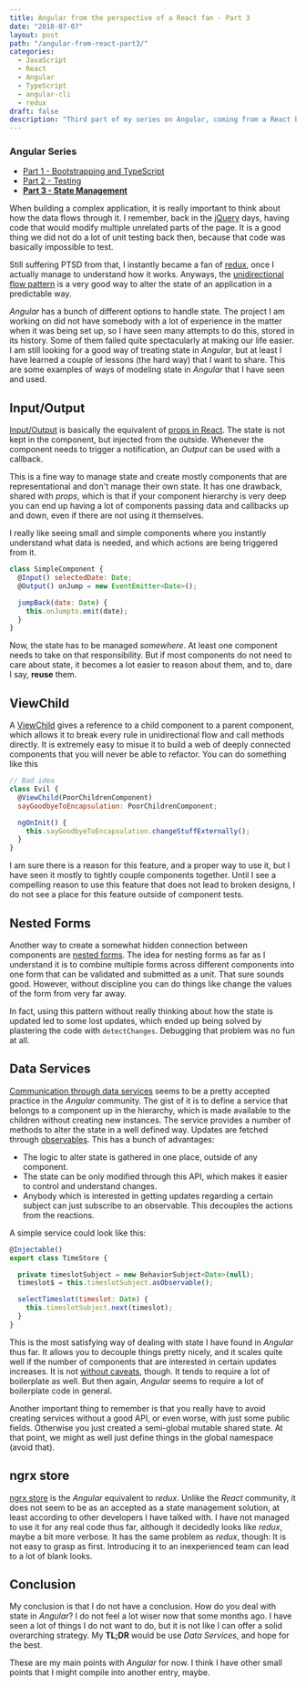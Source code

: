 ```yaml
---
title: Angular from the perspective of a React fan - Part 3
date: "2018-07-07"
layout: post
path: "/angular-from-react-part3/"
categories:
  - JavaScript
  - React
  - Angular
  - TypeScript
  - angular-cli
  - redux
draft: false
description: "Third part of my series on Angular, coming from a React background. This article focus on state management"
---
```


<div class="guide">

### Angular Series

- [Part 1 - Bootstrapping and TypeScript](../angular-from-react-part1/)
- [Part 2 - Testing](../angular-from-react-part2/)
- [**Part 3 - State Management**](../angular-from-react-part3/)

</div>

When building a complex application, it is really important to think about how the data flows through it. I remember, back in the [jQuery](https://jquery.com/) days, having code that would modify multiple unrelated parts of the page. It is a good thing we did not do a lot of unit testing back then, because that code was basically impossible to test.

Still suffering PTSD from that, I instantly became a fan of [redux](https://redux.js.org/), once I actually manage to understand how it works. Anyways, the [unidirectional flow pattern](https://redux.js.org/basics/data-flow) is a very good way to alter the state of an application in a predictable way.

_Angular_ has a bunch of different options to handle state. The project I am working on did not have somebody with a lot of experience in the matter when it was being set up, so I have seen many attempts to do this, stored in its history. Some of them failed quite spectacularly at making our life easier. I am still looking for a good way of treating state in _Angular_, but at least I have learned a couple of lessons (the hard way) that I want to share. This are some examples of ways of modeling state in _Angular_ that I have seen and used.

<!--more-->

## Input/Output

[Input/Output](https://angular.io/guide/component-interaction#pass-data-from-parent-to-child-with-input-binding) is basically the equivalent of [props in React](https://reactjs.org/docs/components-and-props.html). The state is not kept in the component, but injected from the outside. Whenever the component needs to trigger a notification, an _Output_ can be used with a callback. 

This is a fine way to manage state and create mostly components that are representational and don't manage their own state. It has one drawback, shared with _props_, which is that if your component hierarchy is very deep you can end up having a lot of components passing data and callbacks up and down, even if there are not using it themselves.

I really like seeing small and simple components where you instantly understand what data is needed, and which actions are being triggered from it.

```javascript
class SimpleComponent {
  @Input() selectedDate: Date;
  @Output() onJump = new EventEmitter<Date>();

  jumpBack(date: Date) {
    this.onJumpto.emit(date);
  }
}
```

Now, the state has to be managed *somewhere*. At least one component needs to take on that responsibility. But if most components do not need to care about state, it becomes a lot easier to reason about them, and to, dare I say, **reuse** them.

## ViewChild

A [ViewChild](https://angular.io/api/core/ViewChild) gives a reference to a child component to a parent component, which allows it to break every rule in unidirectional flow and call methods directly. It is extremely easy to misue it to build a web of deeply connected components that you will never be able to refactor. You can do something like this

```javascript
// Bad idea
class Evil {
  @ViewChild(PoorChildrenComponent)
  sayGoodbyeToEncapsulation: PoorChildrenComponent; 

  ngOnInit() {
    this.sayGoodbyeToEncapsulation.changeStuffExternally();
  }
}
```

I am sure there is a reason for this feature, and a proper way to use it, but I have seen it mostly to tightly couple components together. Until I see a compelling reason to use this feature that does not lead to broken designs, I do not see a place for this feature outside of component tests.

## Nested Forms

Another way to create a somewhat hidden connection between components are [nested forms](https://angular.io/guide/reactive-forms). The idea for nesting forms as far as I understand it is to combine multiple forms across different components into one form that can be validated and submitted as a unit. That sure sounds good. However, without discipline you can do things like change the values of the form from very far away.

In fact, using this pattern without really thinking about how the state is updated led to some lost updates, which ended up being solved by plastering the code with `detectChanges`. Debugging that problem was no fun at all.

## Data Services

[Communication through data services](https://angular.io/guide/component-interaction#parent-and-children-communicate-via-a-service) seems to be a pretty accepted practice in the _Angular_ community. The gist of it is to define a service that belongs to a component up in the hierarchy, which is made available to the children without creating new instances. The service provides a number of methods to alter the state in a well defined way. Updates are fetched through [observables](https://angular.io/guide/observables). This has a bunch of advantages:

- The logic to alter state is gathered in one place, outside of any component.
- The state can be only modified through this API, which makes it easier to control and understand changes.
- Anybody which is interested in getting updates regarding a certain subject can just subscribe to an observable. This decouples the actions from the reactions.

A simple service could look like this:

```javascript
@Injectable()
export class TimeStore {

  private timeslotSubject = new BehaviorSubject<Date>(null);
  timeslot$ = this.timeslotSubject.asObservable();

  selectTimeslot(timeslot: Date) {
    this.timeslotSubject.next(timeslot);
  }
}
```

This is the most satisfying way of dealing with state I have found in _Angular_ thus far. It allows you to decouple things pretty nicely, and it scales quite well if the number of components that are interested in certain updates increases. It is not [without caveats](https://blog.angular-university.io/how-to-build-angular2-apps-using-rxjs-observable-data-services-pitfalls-to-avoid/), though. It tends to require a lot of boilerplate as well. But then again, _Angular_ seems to require a lot of boilerplate code in general.

Another important thing to remember is that you really have to avoid creating services without a good API, or even worse, with just some public fields. Otherwise you just created a semi-global mutable shared state. At that point, we might as well just define things in the global namespace (avoid that).

## ngrx store

[ngrx store](https://github.com/ngrx/platform/blob/master/docs/store/README.md) is the _Angular_ equivalent to _redux_. Unlike the _React_ community, it does not seem to be as an accepted as a state management solution, at least according to other developers I have talked with. I have not managed to use it for any real code thus far, although it decidedly looks like _redux_, maybe a bit more verbose. It has the same problem as _redux_, though: It is not easy to grasp as first. Introducing it to an inexperienced team can lead to a lot of blank looks.

## Conclusion

My conclusion is that I do not have a conclusion. How do you deal with state in _Angular_? I do not feel a lot wiser now that some months ago. I have seen a lot of things I do not want to do, but it is not like I can offer a solid overarching strategy. My **TL;DR**  would be use _Data Services_, and hope for the best.

These are my main points with _Angular_ for now. I think I have other small points that I might compile into another entry, maybe.




